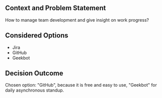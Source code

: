 ## Context and Problem Statement

How to manage team development and give insight on work progress?

## Considered Options

* Jira
* GitHub
* Geekbot

## Decision Outcome

Chosen option: "GitHub", because it is free and easy to use, "Geekbot" for daily asynchronous standup.
